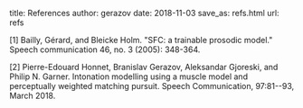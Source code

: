 title: References
author: gerazov
date: 2018-11-03
save_as: refs.html
url: refs

[1] Bailly, Gérard, and Bleicke Holm. "SFC: a trainable prosodic model." Speech communication 46, no. 3 (2005): 348-364.

[2] Pierre-Edouard Honnet, Branislav Gerazov, Aleksandar Gjoreski, and Philip N. Garner. Intonation modelling using a muscle model and perceptually weighted matching pursuit. Speech Communication, 97:81--93, March 2018.
